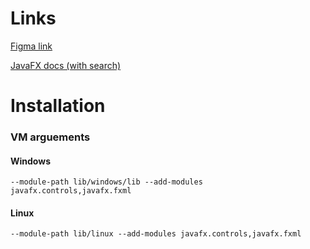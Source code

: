# Links

[Figma link](https://www.figma.com/file/dpeMlWStSWrVHfLd0Uohws/Untitled?node-id=0%3A1&t=PVQi61Ig3AWtWNMm-1)

[JavaFX docs (with search)](https://openjfx.io/javadoc/15)

# Installation
### VM arguements

#### Windows
`--module-path lib/windows/lib --add-modules javafx.controls,javafx.fxml`

#### Linux
`--module-path lib/linux --add-modules javafx.controls,javafx.fxml`
